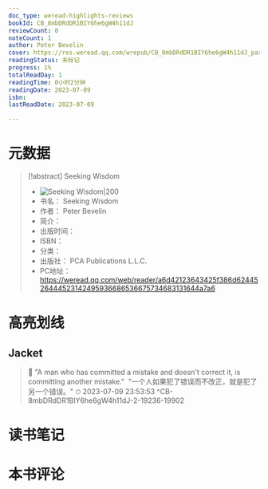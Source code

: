 ```yaml
---
doc_type: weread-highlights-reviews
bookId: CB_8mbDRdDR1BIY6he6gW4h11dJ
reviewCount: 0
noteCount: 1
author: Peter Bevelin
cover: https://res.weread.qq.com/wrepub/CB_8mbDRdDR1BIY6he6gW4h11dJ_parsecover
readingStatus: 未标记
progress: 1%
totalReadDay: 1
readingTime: 0小时2分钟
readingDate: 2023-07-09
isbn: 
lastReadDate: 2023-07-09

---
```

# 元数据
> [!abstract] Seeking Wisdom
> - ![ Seeking Wisdom|200](https://res.weread.qq.com/wrepub/CB_8mbDRdDR1BIY6he6gW4h11dJ_parsecover)
> - 书名： Seeking Wisdom
> - 作者： Peter Bevelin
> - 简介： 
> - 出版时间： 
> - ISBN： 
> - 分类： 
> - 出版社： PCA Publications L.L.C.
> - PC地址：https://weread.qq.com/web/reader/a6d42123643425f386d6244526444523142495936686536675734683131644a7a6

# 高亮划线

## Jacket

> 📌 "A man who has committed a mistake and doesn't correct it, is committing another mistake."  "一个人如果犯了错误而不改正，就是犯了另一个错误。" 
> ⏱ 2023-07-09 23:53:53 ^CB-8mbDRdDR1BIY6he6gW4h11dJ-2-19236-19902

# 读书笔记

# 本书评论

